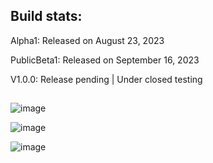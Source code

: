 ## Build stats:

Alpha1: Released on August 23, 2023

PublicBeta1: Released on September 16, 2023

V1.0.0: Release pending | Under closed testing

##

![image](https://github.com/R5-3600/FlappyTux-LinuxDownloads/assets/21669120/794173db-0c47-4470-992a-c26ec5168c51)

![image](https://github.com/R5-3600/FlappyTux-LinuxDownloads/assets/21669120/cf48ee16-06b9-4122-90cb-c088b072a896)

![image](https://github.com/R5-3600/FlappyTux-LinuxDownloads/assets/21669120/4b5d633c-20e6-4293-8da4-6a4d33c6db33)



